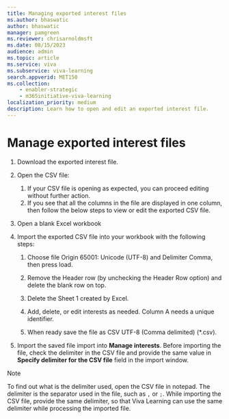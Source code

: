 ```yaml
---
title: Managing exported interest files
ms.author: bhaswatic
author: bhaswatic
manager: pamgreen
ms.reviewer: chrisarnoldmsft
ms.date: 08/15/2023
audience: admin
ms.topic: article
ms.service: viva
ms.subservice: viva-learning
search.appverid: MET150
ms.collection: 
    - enabler-strategic
    - m365initiative-viva-learning
localization_priority: medium
description: Learn how to open and edit an exported interest file. 
---
```


# Manage exported interest files

1. Download the exported interest file.

2. Open the CSV file: 
    1. If your CSV file is opening as expected, you can proceed editing without further action.
    1. If you see that all the columns in the file are displayed in one column, then follow the below steps to view or edit the exported CSV file.

3. Open a blank Excel workbook

4. Import the exported CSV file into your workbook with the following steps:

    1. Choose file Origin 65001: Unicode (UTF-8) and Delimiter Comma, then press load.

    2. Remove the Header row (by unchecking the Header Row option) and delete the blank row on top.

    3. Delete the Sheet 1 created by Excel.

    4. Add, delete, or edit interests as needed. Column A needs a unique identifier.

    5. When ready save the file as CSV UTF-8 (Comma delimited) (*.csv).

5. Import the saved file import into **Manage interests**. Before importing the file, check the delimiter in the CSV file and provide the same value in **Specify delimiter for the CSV file** field in the import window.

> [!NOTE]
> To find out what is the delimiter used, open the CSV file in notepad. The delimiter is the separator used in the file, such as `,` or `;`.
> While importing the CSV file, provide the same delimiter, so that Viva Learning can use the same delimiter while processing the imported file.
